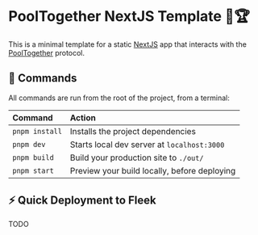 # PoolTogether NextJS Template 🌊🏆

This is a minimal template for a static [NextJS](https://nextjs.org/) app that interacts with the [PoolTogether](https://pooltogether.com/) protocol.

## 🧞 Commands

All commands are run from the root of the project, from a terminal:

| Command        | Action                                       |
| :------------- | :------------------------------------------- |
| `pnpm install` | Installs the project dependencies            |
| `pnpm dev`     | Starts local dev server at `localhost:3000`  |
| `pnpm build`   | Build your production site to `./out/`       |
| `pnpm start`   | Preview your build locally, before deploying |

## ⚡ Quick Deployment to Fleek

TODO
